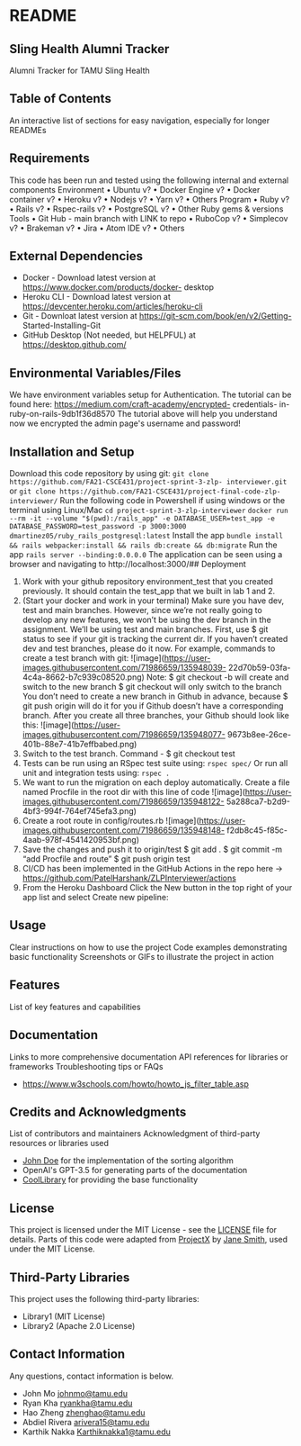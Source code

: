 # README
## Sling Health Alumni Tracker
Alumni Tracker for TAMU Sling Health

## Table of Contents
An interactive list of sections for easy navigation, especially for longer
READMEs

## Requirements
This code has been run and tested using the following internal and external
components
Environment
• Ubuntu v?
• Docker Engine v?
• Docker container v?
• Heroku v?
• Nodejs v?
• Yarn v?
• Others
Program
• Ruby v?
• Rails v?
• Rspec-rails v?
• PostgreSQL v?
• Other Ruby gems & versions
Tools
• Git Hub - main branch with LINK to repo
• RuboCop v?
• Simplecov v?
• Brakeman v?
• Jira
• Atom IDE v?
• Others

## External Dependencies
- Docker - Download latest version at https://www.docker.com/products/docker-
desktop
- Heroku CLI - Download latest version at
https://devcenter.heroku.com/articles/heroku-cli
- Git - Downloat latest version at https://git-scm.com/book/en/v2/Getting-
Started-Installing-Git
- GitHub Desktop (Not needed, but HELPFUL) at https://desktop.github.com/

## Environmental Variables/Files
We have environment variables setup for Authentication. The tutorial can be
found here: https://medium.com/craft-academy/encrypted- credentials-
in-ruby-on-rails-9db1f36d8570
The tutorial above will help you understand now we encrypted the admin page's
username and password!
## Installation and Setup
Download this code repository by using git:
`git clone https://github.com/FA21-CSCE431/project-sprint-3-zlp-
interviewer.git`
or
`git clone https://github.com/FA21-CSCE431/project-final-code-zlp-
interviewer/`
Run the following code in Powershell if using windows or the terminal using
Linux/Mac
`cd project-sprint-3-zlp-interviewer`
`docker run --rm -it --volume "$(pwd):/rails_app" -e
DATABASE_USER=test_app -e DATABASE_PASSWORD=test_password -p 3000:3000
dmartinez05/ruby_rails_postgresql:latest`
Install the app
`bundle install && rails webpacker:install && rails db:create &&
db:migrate`
Run the app
`rails server --binding:0.0.0.0`
The application can be seen using a browser and navigating to
http://localhost:3000/## Deployment
1. Work with your github repository environment_test that you created
previously.
It should contain the test_app that we built in lab 1 and 2.
2. (Start your docker and work in your terminal) Make sure you have dev, test
and main branches. However, since we’re not really going to develop any new
features, we won’t be using the dev branch in the assignment. We’ll be using test
and main branches.
First, use $ git status to see if your git is tracking the current dir.
If you haven’t created dev and test branches, please do it now. For example,
commands to create a test branch with git:
![image](https://user-images.githubusercontent.com/71986659/135948039-
22d70b59-03fa-4c4a-8662-b7c939c08520.png)
Note:
$ git checkout -b <branch> will create and switch to the new branch
$ git checkout <branch> will only switch to the branch
You don’t need to create a new branch in Github in advance, because $ git
push origin <branch> will do it for you if Github doesn’t have a
corresponding branch.
After you create all three branches, your Github should look like this:
![image](https://user-images.githubusercontent.com/71986659/135948077-
9673b8ee-26ce-401b-88e7-41b7effbabed.png)
3. Switch to the test branch. Command - $ git checkout test
4. Tests can be run using an RSpec test suite using:
`rspec spec/`
Or run all unit and integration tests using:
`rspec .`
5. We want to run the migration on each deploy automatically.
Create a file named Procfile in the root dir with this line of code
![image](https://user-images.githubusercontent.com/71986659/135948122-
5a288ca7-b2d9-4bf3-994f-764ef745efa3.png)
6. Create a root route in config/routes.rb
![image](https://user-images.githubusercontent.com/71986659/135948148-
f2db8c45-f85c-4aab-978f-4541420953bf.png)
7. Save the changes and push it to origin/test
$ git add .
$ git commit -m “add Procfile and route”
$ git push origin test
8. CI/CD has been implemented in the GitHub Actions in the repo here ->
https://github.com/PatelHarshank/ZLPInterviewer/actions
9. From the Heroku Dashboard
Click the New button in the top right of your app list and select Create
new pipeline:
<insert remaining instructions for set-up in the cloud or locally>

## Usage
Clear instructions on how to use the project
Code examples demonstrating basic functionality
Screenshots or GIFs to illustrate the project in action

## Features
List of key features and capabilities

## Documentation
Links to more comprehensive documentation
API references for libraries or frameworks
Troubleshooting tips or FAQs
- https://www.w3schools.com/howto/howto_js_filter_table.asp

## Credits and Acknowledgments
List of contributors and maintainers
Acknowledgment of third-party resources or libraries used
- [John Doe](https://github.com/johndoe) for the implementation of the
sorting algorithm
- OpenAI's GPT-3.5 for generating parts of the documentation
- [CoolLibrary](https://github.com/coollibrary/coollibrary) for providing the
base functionality

## License
This project is licensed under the MIT License - see the [LICENSE](LICENSE)
file for details.
Parts of this code were adapted from [ProjectX](https://github.com/projectx)
by [Jane Smith](https://github.com/janesmith), used under the MIT License.
## Third-Party Libraries
This project uses the following third-party libraries:
- Library1 (MIT License)
- Library2 (Apache 2.0 License)

## Contact Information
Any questions, contact information is below.

* John Mo johnmo@tamu.edu
* Ryan Kha ryankha@tamu.edu
* Hao Zheng zhenghao@tamu.edu
* Abdiel Rivera arivera15@tamu.edu
* Karthik Nakka Karthiknakka1@tamu.edu

